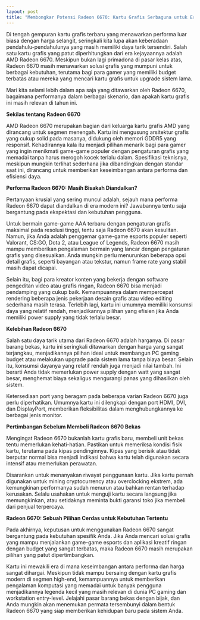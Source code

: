 ```yaml
---
layout: post
title: "Membongkar Potensi Radeon 6670: Kartu Grafis Serbaguna untuk Era Modern"
---
```


Di tengah gempuran kartu grafis terbaru yang menawarkan performa luar biasa dengan harga selangit, seringkali kita lupa akan keberadaan pendahulu-pendahulunya yang masih memiliki daya tarik tersendiri. Salah satu kartu grafis yang patut diperhitungkan dari era kejayaannya adalah AMD Radeon 6670. Meskipun bukan lagi primadona di pasar kelas atas, Radeon 6670 masih menawarkan solusi grafis yang mumpuni untuk berbagai kebutuhan, terutama bagi para gamer yang memiliki budget terbatas atau mereka yang mencari kartu grafis untuk upgrade sistem lama.

Mari kita selami lebih dalam apa saja yang ditawarkan oleh Radeon 6670, bagaimana performanya dalam berbagai skenario, dan apakah kartu grafis ini masih relevan di tahun ini.

**Sekilas tentang Radeon 6670**

AMD Radeon 6670 merupakan bagian dari keluarga kartu grafis AMD yang dirancang untuk segmen menengah. Kartu ini mengusung arsitektur grafis yang cukup solid pada masanya, didukung oleh memori GDDR5 yang responsif. Kehadirannya kala itu menjadi pilihan menarik bagi para gamer yang ingin menikmati game-game populer dengan pengaturan grafis yang memadai tanpa harus merogoh kocek terlalu dalam. Spesifikasi teknisnya, meskipun mungkin terlihat sederhana jika dibandingkan dengan standar saat ini, dirancang untuk memberikan keseimbangan antara performa dan efisiensi daya.

**Performa Radeon 6670: Masih Bisakah Diandalkan?**

Pertanyaan krusial yang sering muncul adalah, sejauh mana performa Radeon 6670 dapat diandalkan di era modern ini? Jawabannya tentu saja bergantung pada ekspektasi dan kebutuhan pengguna.

Untuk bermain game-game AAA terbaru dengan pengaturan grafis maksimal pada resolusi tinggi, tentu saja Radeon 6670 akan kesulitan. Namun, jika Anda adalah penggemar game-game esports populer seperti Valorant, CS:GO, Dota 2, atau League of Legends, Radeon 6670 masih mampu memberikan pengalaman bermain yang lancar dengan pengaturan grafis yang disesuaikan. Anda mungkin perlu menurunkan beberapa opsi detail grafis, seperti bayangan atau tekstur, namun frame rate yang stabil masih dapat dicapai.

Selain itu, bagi para kreator konten yang bekerja dengan software pengeditan video atau grafis ringan, Radeon 6670 bisa menjadi pendamping yang cukup baik. Kemampuannya dalam mempercepat rendering beberapa jenis pekerjaan desain grafis atau video editing sederhana masih terasa. Terlebih lagi, kartu ini umumnya memiliki konsumsi daya yang relatif rendah, menjadikannya pilihan yang efisien jika Anda memiliki power supply yang tidak terlalu besar.

**Kelebihan Radeon 6670**

Salah satu daya tarik utama dari Radeon 6670 adalah harganya. Di pasar barang bekas, kartu ini seringkali ditawarkan dengan harga yang sangat terjangkau, menjadikannya pilihan ideal untuk membangun PC gaming budget atau melakukan upgrade pada sistem lama tanpa biaya besar. Selain itu, konsumsi dayanya yang relatif rendah juga menjadi nilai tambah. Ini berarti Anda tidak memerlukan power supply dengan watt yang sangat besar, menghemat biaya sekaligus mengurangi panas yang dihasilkan oleh sistem.

Ketersediaan port yang beragam pada beberapa varian Radeon 6670 juga perlu diperhatikan. Umumnya kartu ini dilengkapi dengan port HDMI, DVI, dan DisplayPort, memberikan fleksibilitas dalam menghubungkannya ke berbagai jenis monitor.

**Pertimbangan Sebelum Membeli Radeon 6670 Bekas**

Mengingat Radeon 6670 bukanlah kartu grafis baru, membeli unit bekas tentu memerlukan kehati-hatian. Pastikan untuk memeriksa kondisi fisik kartu, terutama pada kipas pendinginnya. Kipas yang berisik atau tidak berputar normal bisa menjadi indikasi bahwa kartu telah digunakan secara intensif atau memerlukan perawatan.

Disarankan untuk menanyakan riwayat penggunaan kartu. Jika kartu pernah digunakan untuk mining cryptocurrency atau overclocking ekstrem, ada kemungkinan performanya sudah menurun atau bahkan rentan terhadap kerusakan. Selalu usahakan untuk menguji kartu secara langsung jika memungkinkan, atau setidaknya meminta bukti garansi toko jika membeli dari penjual terpercaya.

**Radeon 6670: Sebuah Pilihan Cerdas untuk Kebutuhan Tertentu**

Pada akhirnya, keputusan untuk menggunakan Radeon 6670 sangat bergantung pada kebutuhan spesifik Anda. Jika Anda mencari solusi grafis yang mampu menjalankan game-game esports dan aplikasi kreatif ringan dengan budget yang sangat terbatas, maka Radeon 6670 masih merupakan pilihan yang patut dipertimbangkan.

Kartu ini mewakili era di mana keseimbangan antara performa dan harga sangat dihargai. Meskipun tidak mampu bersaing dengan kartu grafis modern di segmen high-end, kemampuannya untuk memberikan pengalaman komputasi yang memadai untuk banyak pengguna menjadikannya legenda kecil yang masih relevan di dunia PC gaming dan workstation entry-level. Jelajahi pasar barang bekas dengan bijak, dan Anda mungkin akan menemukan permata tersembunyi dalam bentuk Radeon 6670 yang siap memberikan kehidupan baru pada sistem Anda.
